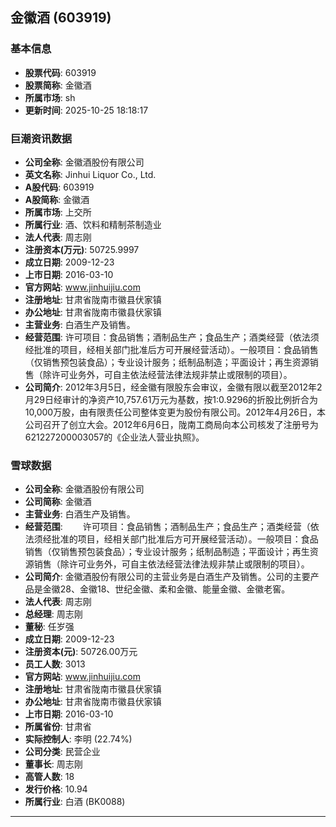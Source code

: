 ## 金徽酒 (603919)

### 基本信息

- **股票代码**: 603919
- **股票简称**: 金徽酒
- **所属市场**: sh
- **更新时间**: 2025-10-25 18:18:17

### 巨潮资讯数据

- **公司全称**: 金徽酒股份有限公司
- **英文名称**: Jinhui Liquor Co., Ltd.
- **A股代码**: 603919
- **A股简称**: 金徽酒
- **所属市场**: 上交所
- **所属行业**: 酒、饮料和精制茶制造业
- **法人代表**: 周志刚
- **注册资本(万元)**: 50725.9997
- **成立日期**: 2009-12-23
- **上市日期**: 2016-03-10
- **官方网站**: www.jinhuijiu.com
- **注册地址**: 甘肃省陇南市徽县伏家镇
- **办公地址**: 甘肃省陇南市徽县伏家镇
- **主营业务**: 白酒生产及销售。
- **经营范围**: 许可项目：食品销售；酒制品生产；食品生产；酒类经营（依法须经批准的项目，经相关部门批准后方可开展经营活动）。一般项目：食品销售（仅销售预包装食品）；专业设计服务；纸制品制造；平面设计；再生资源销售（除许可业务外，可自主依法经营法律法规非禁止或限制的项目）。
- **公司简介**: 2012年3月5日，经金徽有限股东会审议，金徽有限以截至2012年2月29日经审计的净资产10,757.61万元为基数，按1:0.9296的折股比例折合为10,000万股，由有限责任公司整体变更为股份有限公司。2012年4月26日，本公司召开了创立大会。2012年6月6日，陇南工商局向本公司核发了注册号为621227200003057的《企业法人营业执照》。

### 雪球数据

- **公司全称**: 金徽酒股份有限公司
- **公司简称**: 金徽酒
- **主营业务**: 白酒生产及销售。
- **经营范围**: 　　许可项目：食品销售；酒制品生产；食品生产；酒类经营（依法须经批准的项目，经相关部门批准后方可开展经营活动）。一般项目：食品销售（仅销售预包装食品）；专业设计服务；纸制品制造；平面设计；再生资源销售（除许可业务外，可自主依法经营法律法规非禁止或限制的项目）。
- **公司简介**: 金徽酒股份有限公司的主营业务是白酒生产及销售。公司的主要产品是金徽28、金徽18、世纪金徽、柔和金徽、能量金徽、金徽老窖。
- **法人代表**: 周志刚
- **总经理**: 周志刚
- **董秘**: 任岁强
- **成立日期**: 2009-12-23
- **注册资本(元)**: 50726.00万元
- **员工人数**: 3013
- **官方网站**: www.jinhuijiu.com
- **注册地址**: 甘肃省陇南市徽县伏家镇
- **办公地址**: 甘肃省陇南市徽县伏家镇
- **上市日期**: 2016-03-10
- **所属省份**: 甘肃省
- **实际控制人**: 李明 (22.74%)
- **公司分类**: 民营企业
- **董事长**: 周志刚
- **高管人数**: 18
- **发行价格**: 10.94
- **所属行业**: 白酒 (BK0088)

---